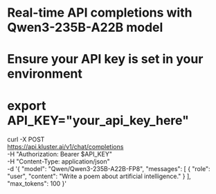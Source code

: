 # Real-time API completions with Qwen3-235B-A22B model

# Ensure your API key is set in your environment
# export API_KEY="your_api_key_here"

curl -X POST \
  https://api.kluster.ai/v1/chat/completions \
  -H "Authorization: Bearer $API_KEY" \
  -H "Content-Type: application/json" \
  -d '{
    "model": "Qwen/Qwen3-235B-A22B-FP8",
    "messages": [
      {
        "role": "user", 
        "content": "Write a poem about artificial intelligence."
      }
    ],
    "max_tokens": 100
  }'
